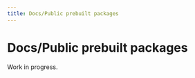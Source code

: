 ```yaml
---
title: Docs/Public prebuilt packages
---
```



Docs/Public prebuilt packages
=============================

Work in progress.
